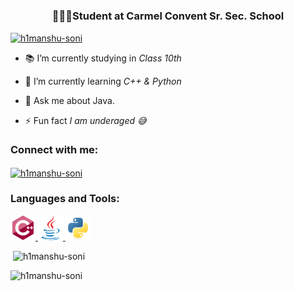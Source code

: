 <h1 align="center" Hola👋, I'm Himanshu!!</h1>
<h3 align="center">🧑🏻‍🎓Student at Carmel Convent Sr. Sec. School</h3>

<p align="centre"> <a href="https://github.com/ryo-ma/github-profile-trophy"><img src="https://github-profile-trophy.vercel.app/?username=h1manshu-soni&theme=onedark" alt="h1manshu-soni" /></a> </p>

- 📚 I’m currently studying in *Class 10th*

- 🌱 I’m currently learning *C++ & Python*

- 💬 Ask me about Java.

- ⚡ Fun fact *I am underaged 😅*

<h3 align="left">Connect with me:</h3>
<p align="left">
<a href="https://twitter.com/Himansh03611589" target="blank"><img align="center" src="https://raw.githubusercontent.com/rahuldkjain/github-profile-readme-generator/master/src/images/icons/Social/twitter.svg" alt="h1manshu-soni" height="30" width="40" /></a>
</p>

<h3 align="centre">Languages and Tools:</h3>
<p align="centre"> <a href="https://www.w3schools.com/cpp/" target="_blank" rel="noreferrer"> <img src="https://raw.githubusercontent.com/devicons/devicon/master/icons/cplusplus/cplusplus-original.svg" alt="cplusplus" width="40" height="40"/> </a> <a href="https://www.java.com" target="_blank" rel="noreferrer"> <img src="https://raw.githubusercontent.com/devicons/devicon/master/icons/java/java-original.svg" alt="Java" width="40" height="40"/> </a> <a href="https://www.python.org" target="_blank" rel="noreferrer"> <img src="https://raw.githubusercontent.com/devicons/devicon/master/icons/python/python-original.svg" alt="python" width="40" height="40"/> </a> </p>

<p>&nbsp;<img align="centre" src="https://github-readme-stats.vercel.app/api?username=h1manshu-soni&show_icons=true&locale=en" alt="h1manshu-soni" /></p>



<p><img align="centre" src="https://github-readme-streak-stats.herokuapp.com/?user=h1manshu-soni&" alt="h1manshu-soni" /></p>
